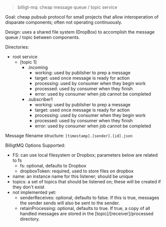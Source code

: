 > billigt-mq: cheap message queue / topic service

Goal: cheap pubsub protocol for small projects that allow interoperation of
disparate components; often not operating continuously.

Design: uses a shared file system (DropBox) to accomplish the message queue / topic
between components.

Directories:
* root service
  * [topic 1]
    * .incoming
      * working: used by publisher to prep a message
      * target: used once message is ready for action
      * processing: used by consumer when they begin work
      * processed: used by consumer when they finish
      * error: used by consumer when job cannot be completed
    * .subscriber1
      * working: used by publisher to prep a message
      * target: used once message is ready for action
      * processing: used by consumer when they begin work
      * processed: used by consumer when they finish
      * error: used by consumer when job cannot be completed

Message filename structure: `[timestamp].[sender].[id].json`

BilligtMQ Options Supported:
* FS: can use local filesystem or Dropbox; parameters below are related to fs
  * fs: optional, defaults to Dropbox
  * dropboxToken: required, used to store files on dropbox
* name: an instance name for this listener; should be unique
* topics: a set of topics that should be listened on; these will be created if they don't exist
* not implemented yet:
  * senderReceives: optional, defaults to false. If this is true, messages the sender sends will also be sent to the sender.
  * retainProcessing: optional, defaults to true. If true, a copy of all handled messages are stored in the [topic]/[receiver]/processed directory.
